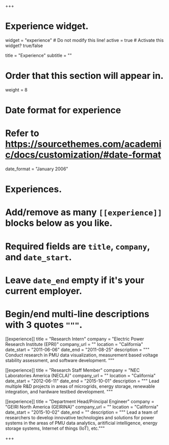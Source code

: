 +++
# Experience widget.
widget = "experience"  # Do not modify this line!
active = true  # Activate this widget? true/false

title = "Experience"
subtitle = ""

# Order that this section will appear in.
weight = 8

# Date format for experience
#   Refer to https://sourcethemes.com/academic/docs/customization/#date-format
date_format = "January 2006"

# Experiences.
#   Add/remove as many `[[experience]]` blocks below as you like.
#   Required fields are `title`, `company`, and `date_start`.
#   Leave `date_end` empty if it's your current employer.
#   Begin/end multi-line descriptions with 3 quotes `"""`.

[[experience]]
  title = "Research Intern"
  company = "Electric Power Research Institute (EPRI)"
  company_url = ""
  location = "California"
  date_start = "2011-06-06"
  date_end = "2011-08-25"
  description = """ Conduct research in PMU data visualization, measurement based voltage stability assessment, and software development. """
 

[[experience]]
  title = "Research Staff Member"
  company = "NEC Laboratories America (NECLA)"
  company_url = ""
  location = "California"
  date_start = "2012-06-11"
  date_end = "2015-10-01"
  description = """ Lead multiple R&D projects in areas of microgrids, energy storage, renewable integration, and hardware testbed development. """
 
[[experience]]
  title = "Department Head/Principal Engineer"
  company = "GEIRI North America (GEIRINA)"
  company_url = ""
  location = "California"
  date_start = "2015-10-02"
  date_end = ""
  description = """ Lead a team of researchers to develop innovative technologies and solutions for power systems in the areas of PMU data analytics, aritificial intelligence, energy storage systems, Internet of things (IoT), etc."""
 


+++
